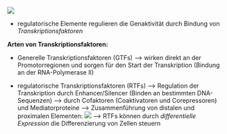![](Pasted%20image%2020250409134312.png)
- regulatorische Elemente regulieren die Genaktivität durch Bindung von *Transkriptionsfaktoren*

**Arten von Transkriptionsfaktoren:**
- Generelle Transkriptionsfaktoren (GTFs) --> wirken direkt an der Promotorregionen und sorgen für den Start der Transkription (Bindung an der RNA-Polymerase II)

- regulatorische Transkriptionsfaktoren (RTFs) --> Regulation der Transkription durch Enhancer/Silencer (Binden an bestimmten DNA-Sequenzen)
--> durch Cofaktoren (Coaktivatoren und Corepressoren) und Mediatorproteine --> Zusammenführung von distalen und proximalen Elementen:
![](Pasted%20image%2020250409140334.png)
--> RTFs können durch *differentielle Expression* die Differenzierung von Zellen steuern